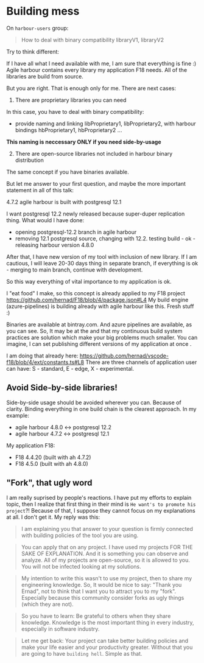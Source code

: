 Building mess
========================================

On `harbour-users` group:

> How to deal with binary compatibility libraryV1, libraryV2

Try to think different:

If I have all what I need available with me, I am sure that everything is fine :)
Agile harbour contains every library my application F18 needs. All of the libraries are build from source. 

But you are right. That is enough only for me. There are next cases:

1. There are proprietary libraries you can need

In this case, you have to deal with binary compatibility:
-  provide naming and linking  libProprietary1, libProprietary2, with harbour bindings hbProprietary1, hbProprietary2 ...

**This naming is neccessary ONLY if you need side-by-usage**

2. There are open-source libraries not included in harbour binary distribution

The same concept if you have binaries available.

But let me answer to your first question, and maybe the more important statement in all of this talk:

4.7.2 agile harbour is built with postgresql 12.1

I want postgresql 12.2 newly released because super-duper replication thing. What would I have done:

- opening postgresql-12.2 branch in agile harbour
- removing 12.1 postgresql source, changing with 12.2. testing build - ok - releasing harbour version 4.8.0

After that, I have new version of my tool with inclusion of new library.
If I am cautious, I will leave 20-30 days thing in separate branch, if everything is ok - merging to main branch, continue with development.

So this way everything of vital importance to my application is ok.

I "eat food" I make, so this concept is already applied to my F18 project https://github.com/hernad/F18/blob/4/package.json#L4
My build engine (azure-pipelines) is building already with agile harbour like this. Fresh stuff :)

Binaries are available at bintray.com. And azure pipelines are available, as you can see. 
So, It may be at the and that my continuous build system practices are solution which make your big problems much smaller.
You can imagine, I can set publishing different versions of my application at once .  

I am doing that already here: https://github.com/hernad/vscode-f18/blob/4/ext/constants.ts#L8
There are three channels of application user can have: S - standard, E - edge, X - experimental.

## Avoid Side-by-side libraries!

Side-by-side usage should be avoided wherever you can.
 Because of clarity. Binding everything in one build chain is the clearest approach.
In my example:

- agile harbour 4.8.0  <-> postgresql 12.2
- agile harbour 4.7.2  <-> postgresql 12.1

My application F18:

- F18 4.4.20 (built with ah 4.7.2)
- F18 4.5.0 (built with ah 4.8.0)


## "Fork", that ugly word

I am really suprised by people's reactions. I have put my efforts to explain topic, then I realize that first thing 
in their mind is `He want's to promote his project`?! Because of that, I suppose they cannot focus on my explanations at all. I don't get it.  My reply was this:

> I am explaining you that  answer to your question is firmly connected with building policies of the tool you are using.

> You can apply that on any project. I have used my projects FOR THE SAKE OF EXPLANATION. And it is something you can observe and analyze. All of my projects are open-source, so it is allowed to you. You will not be infected looking at my solutions.

> My intention to write this wasn't to use my project, then to share my engineering knowledge. So, It would be nice to say: "Thank you Ernad", not to think that I want you to attract you to my "fork". Especially because this community consider forks as ugly things (which they are not).

> So you have to learn: Be grateful to others when they share knowledge. Knowledge is the most important thing in every industry, especially in software industry.

> Let me get back: Your project can take better building policies and make your life easier and your productivity greater. Without that you are going to have `building hell`.
Simple as that.
